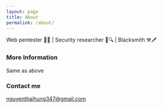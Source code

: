 ```yaml
---
layout: page
title: About
permalink: /about/
---
```


Web pentester 💉🌐 | Security researcher 🔬🔍 | Blacksmith ⚒️🗡️

### More Information

Same as above

### Contact me

[nguyenthaihung347@gmail.com](mailto:nguyenthaihung347@gmail.com)
